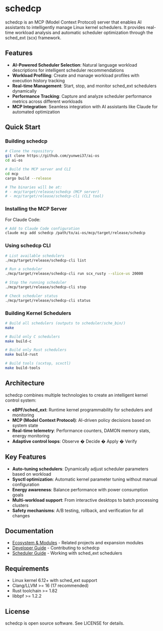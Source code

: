 # schedcp

schedcp is  an MCP (Model Context Protocol) server that enables AI assistants to intelligently manage Linux kernel schedulers. It provides real-time workload analysis and automatic scheduler optimization through the sched_ext (scx) framework.

## Features

- **AI-Powered Scheduler Selection**: Natural language workload descriptions for intelligent scheduler recommendations
- **Workload Profiling**: Create and manage workload profiles with execution history tracking
- **Real-time Management**: Start, stop, and monitor sched_ext schedulers dynamically
- **Performance Tracking**: Capture and analyze scheduler performance metrics across different workloads
- **MCP Integration**: Seamless integration with AI assistants like Claude for automated optimization

## Quick Start

### Building schedcp

```bash
# Clone the repository
git clone https://github.com/yunwei37/ai-os
cd ai-os

# Build the MCP server and CLI
cd mcp
cargo build --release

# The binaries will be at:
# - mcp/target/release/schedcp (MCP server)
# - mcp/target/release/schedcp-cli (CLI tool)
```

### Installing the MCP Server

For Claude Code:

```bash
# Add to Claude Code configuration
claude mcp add schedcp /path/to/ai-os/mcp/target/release/schedcp
```

### Using schedcp CLI

```bash
# List available schedulers
./mcp/target/release/schedcp-cli list

# Run a scheduler
./mcp/target/release/schedcp-cli run scx_rusty --slice-us 20000

# Stop the running scheduler
./mcp/target/release/schedcp-cli stop

# Check scheduler status
./mcp/target/release/schedcp-cli status
```

### Building Kernel Schedulers

```bash
# Build all schedulers (outputs to scheduler/sche_bin/)
make

# Build only C schedulers
make build-c

# Build only Rust schedulers
make build-rust

# Build tools (scxtop, scxctl)
make build-tools
```

## Architecture

schedcp combines multiple technologies to create an intelligent kernel control system:

- **eBPF/sched_ext**: Runtime kernel programmability for schedulers and monitoring
- **MCP (Model Context Protocol)**: AI-driven policy decisions based on system state
- **Real-time telemetry**: Performance counters, DAMON memory stats, energy monitoring
- **Adaptive control loops**: Observe � Decide � Apply � Verify

## Key Features

- **Auto-tuning schedulers**: Dynamically adjust scheduler parameters based on workload
- **Sysctl optimization**: Automatic kernel parameter tuning without manual configuration
- **Energy awareness**: Balance performance with power consumption goals
- **Multi-workload support**: From interactive desktops to batch processing clusters
- **Safety mechanisms**: A/B testing, rollback, and verification for all changes

## Documentation

- [Ecosystem & Modules](kerncp-docs/related-and-modules.md) - Related projects and expansion modules
- [Developer Guide](scheduler/scx/DEVELOPER_GUIDE.md) - Contributing to schedcp
- [Scheduler Guide](CLAUDE.md) - Working with sched_ext schedulers

## Requirements

- Linux kernel 6.12+ with sched_ext support
- Clang/LLVM >= 16 (17 recommended)
- Rust toolchain >= 1.82
- libbpf >= 1.2.2

## License

schedcp is open source software. See LICENSE for details.